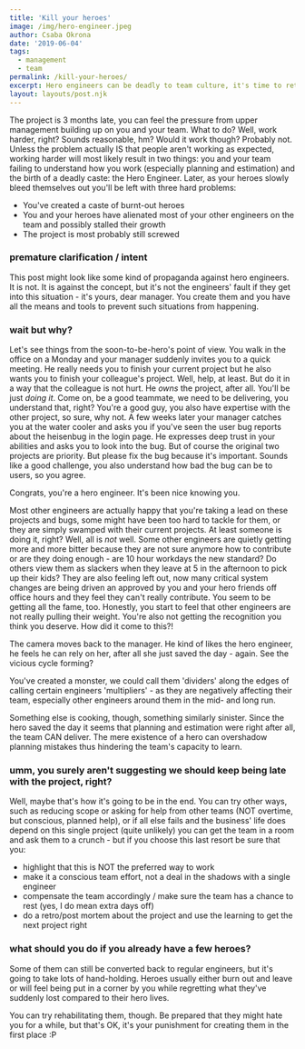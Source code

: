 ```yaml
---
title: 'Kill your heroes'
image: /img/hero-engineer.jpeg
author: Csaba Okrona
date: '2019-06-04'
tags:
  - management
  - team
permalink: /kill-your-heroes/
excerpt: Hero engineers can be deadly to team culture, it's time to retire those capes.
layout: layouts/post.njk
---
```


The project is 3 months late, you can feel the pressure from upper management building up on you and your team. What to do? Well, work harder, right? Sounds reasonable, hm? Would it work though?
Probably not. Unless the problem actually IS that people aren't working as expected, working harder will most likely result in two things: you and your team failing to understand how you work (especially planning and estimation) and the birth of a deadly caste: the Hero Engineer. Later, as your heroes slowly bleed themselves out you'll be left with three hard problems:

-   You've created a caste of burnt-out heroes
-   You and your heroes have alienated most of your other engineers on the team and possibly stalled their growth
-   The project is most probably still screwed

### premature clarification / intent

This post might look like some kind of propaganda against hero engineers. It is not. It is against the concept, but it's not the engineers' fault if they get into this situation - it's yours, dear manager. You create them and you have all the means and tools to prevent such situations from happening.

### wait but why?

Let's see things from the soon-to-be-hero's point of view.
You walk in the office on a Monday and your manager suddenly invites you to a quick meeting. He really needs you to finish your current project but he also wants you to finish your colleague's project. Well, help, at least. But do it in a way that the colleague is not hurt. He _owns_ the project, after all. You'll be just _doing it_. Come on, be a good teammate, we need to be delivering, you understand that, right? You're a good guy, you also have expertise with the other project, so sure, why not.
A few weeks later your manager catches you at the water cooler and asks you if you've seen the user bug reports about the heisenbug in the login page. He expresses deep trust in your abilities and asks you to look into the bug. But of course the original two projects are priority. But please fix the bug because it's important. Sounds like a good challenge, you also understand how bad the bug can be to users, so you agree.

Congrats, you're a hero engineer. It's been nice knowing you.

Most other engineers are actually happy that you're taking a lead on these projects and bugs, some might have been too hard to tackle for them, or they are simply swamped with their current projects. At least someone is doing it, right? Well, all is _not_ well. Some other engineers are quietly getting more and more bitter because they are not sure anymore how to contribute or are they doing enough - are 10 hour workdays the new standard? Do others view them as slackers when they leave at 5 in the afternoon to pick up their kids? They are also feeling left out, now many critical system changes are being driven an approved by you and your hero friends off office hours and they feel they can't really contribute. You seem to be getting all the fame, too. Honestly, you start to feel that other engineers are not really pulling their weight. You're also not getting the recognition you think you deserve. How did it come to this?!

The camera moves back to the manager. He kind of likes the hero engineer, he feels he can rely on her, after all she just saved the day - again. See the vicious cycle forming?

You've created a monster, we could call them 'dividers' along the edges of calling certain engineers 'multipliers' - as they are negatively affecting their team, especially other engineers around them in the mid- and long run.

Something else is cooking, though, something similarly sinister. Since the hero saved the day it seems that planning and estimation were right after all, the team CAN deliver. The mere existence of a hero can overshadow planning mistakes thus hindering the team's capacity to learn.

### umm, you surely aren't suggesting we should keep being late with the project, right?

Well, maybe that's how it's going to be in the end.
You can try other ways, such as reducing scope or asking for help from other teams (NOT overtime, but conscious, planned help), or if all else fails and the business' life does depend on this single project (quite unlikely) you can get the team in a room and ask them to a crunch - but if you choose this last resort be sure that you:

-   highlight that this is NOT the preferred way to work
-   make it a conscious team effort, not a deal in the shadows with a single engineer
-   compensate the team accordingly / make sure the team has a chance to rest (yes, I do mean extra days off)
-   do a retro/post mortem about the project and use the learning to get the next project right

### what should you do if you already have a few heroes?

Some of them can still be converted back to regular engineers, but it's going to take lots of hand-holding.
Heroes usually either burn out and leave or will feel being put in a corner by you while regretting what they've suddenly lost compared to their hero lives.

You can try rehabilitating them, though. Be prepared that they might hate you for a while, but that's OK, it's your punishment for creating them in the first place :P
